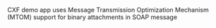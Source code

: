 

CXF demo app uses Message Transmission Optimization Mechanism (MTOM) support for binary attachments in SOAP message

